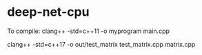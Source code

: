 # deep-net-cpu

To compile:
clang++ -std=c++11 -o myprogram main.cpp

clang++ -std=c++17 -o out/test_matrix test_matrix.cpp matrix.cpp